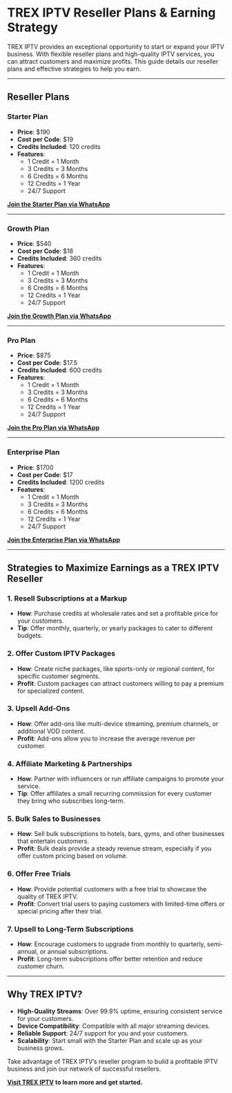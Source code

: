 # TREX IPTV Reseller Plans & Earning Strategy

TREX IPTV provides an exceptional opportunity to start or expand your IPTV business. With flexible reseller plans and high-quality IPTV services, you can attract customers and maximize profits. This guide details our reseller plans and effective strategies to help you earn.

---

## Reseller Plans

### Starter Plan
- **Price**: $190
- **Cost per Code**: $19
- **Credits Included**: 120 credits
- **Features**:
  - 1 Credit = 1 Month
  - 3 Credits = 3 Months
  - 6 Credits = 6 Months
  - 12 Credits = 1 Year
  - 24/7 Support

**[Join the Starter Plan via WhatsApp](https://wa.me/+212663087765?text=I'm%20interested%20in%20the%20Starter%20plan)**

---

### Growth Plan
- **Price**: $540
- **Cost per Code**: $18
- **Credits Included**: 360 credits
- **Features**:
  - 1 Credit = 1 Month
  - 3 Credits = 3 Months
  - 6 Credits = 6 Months
  - 12 Credits = 1 Year
  - 24/7 Support

**[Join the Growth Plan via WhatsApp](https://wa.me/+212663087765?text=I'm%20interested%20in%20the%20Growth%20plan)**

---

### Pro Plan
- **Price**: $875
- **Cost per Code**: $17.5
- **Credits Included**: 600 credits
- **Features**:
  - 1 Credit = 1 Month
  - 3 Credits = 3 Months
  - 6 Credits = 6 Months
  - 12 Credits = 1 Year
  - 24/7 Support

**[Join the Pro Plan via WhatsApp](https://wa.me/+212663087765?text=I'm%20interested%20in%20the%20Pro%20plan)**

---

### Enterprise Plan
- **Price**: $1700
- **Cost per Code**: $17
- **Credits Included**: 1200 credits
- **Features**:
  - 1 Credit = 1 Month
  - 3 Credits = 3 Months
  - 6 Credits = 6 Months
  - 12 Credits = 1 Year
  - 24/7 Support

**[Join the Enterprise Plan via WhatsApp](https://wa.me/+212663087765?text=I'm%20interested%20in%20the%20Enterprise%20plan)**

---

## Strategies to Maximize Earnings as a TREX IPTV Reseller

### 1. Resell Subscriptions at a Markup
   - **How**: Purchase credits at wholesale rates and set a profitable price for your customers.
   - **Tip**: Offer monthly, quarterly, or yearly packages to cater to different budgets.

### 2. Offer Custom IPTV Packages
   - **How**: Create niche packages, like sports-only or regional content, for specific customer segments.
   - **Profit**: Custom packages can attract customers willing to pay a premium for specialized content.

### 3. Upsell Add-Ons
   - **How**: Offer add-ons like multi-device streaming, premium channels, or additional VOD content.
   - **Profit**: Add-ons allow you to increase the average revenue per customer.

### 4. Affiliate Marketing & Partnerships
   - **How**: Partner with influencers or run affiliate campaigns to promote your service.
   - **Tip**: Offer affiliates a small recurring commission for every customer they bring who subscribes long-term.

### 5. Bulk Sales to Businesses
   - **How**: Sell bulk subscriptions to hotels, bars, gyms, and other businesses that entertain customers.
   - **Profit**: Bulk deals provide a steady revenue stream, especially if you offer custom pricing based on volume.

### 6. Offer Free Trials
   - **How**: Provide potential customers with a free trial to showcase the quality of TREX IPTV.
   - **Profit**: Convert trial users to paying customers with limited-time offers or special pricing after their trial.

### 7. Upsell to Long-Term Subscriptions
   - **How**: Encourage customers to upgrade from monthly to quarterly, semi-annual, or annual subscriptions.
   - **Profit**: Long-term subscriptions offer better retention and reduce customer churn.

---

## Why TREX IPTV?

- **High-Quality Streams**: Over 99.9% uptime, ensuring consistent service for your customers.
- **Device Compatibility**: Compatible with all major streaming devices.
- **Reliable Support**: 24/7 support for you and your customers.
- **Scalability**: Start small with the Starter Plan and scale up as your business grows.

Take advantage of TREX IPTV’s reseller program to build a profitable IPTV business and join our network of successful resellers.

**[Visit TREX IPTV](https://trexiptv.cc) to learn more and get started.**
